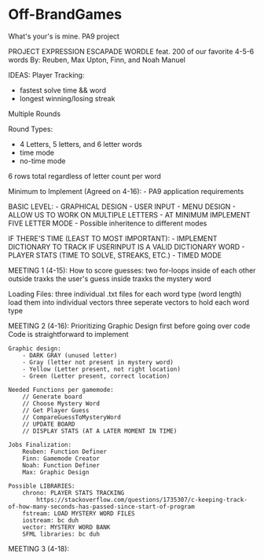 # Off-BrandGames
What's your's is mine. PA9 project


PROJECT EXPRESSION ESCAPADE
WORDLE feat. 200 of our favorite 4-5-6 words
    By: Reuben, Max Upton, Finn, and Noah Manuel

IDEAS:
Player Tracking:
  - fastest solve time && word
  - longest winning/losing streak

Multiple Rounds

Round Types:
- 4 Letters, 5 letters, and 6 letter words
- time mode
- no-time mode

6 rows total regardless of letter count per word

Minimum to Implement (Agreed on 4-16):
    - PA9 application requirements

BASIC LEVEL:
    - GRAPHICAL DESIGN
    - USER INPUT
    - MENU DESIGN
        - ALLOW US TO WORK ON MULTIPLE LETTERS
    - AT MINIMUM IMPLEMENT FIVE LETTER MODE
        - Possible inheritence to different modes


IF THERE'S TIME (LEAST TO MOST IMPORTANT):
    - IMPLEMENT DICTIONARY TO TRACK IF USERINPUT IS A VALID DICTIONARY WORD
    - PLAYER STATS (TIME TO SOLVE, STREAKS, ETC.)
    - TIMED MODE

MEETING 1 (4-15):
    How to score guesses:
        two for-loops inside of each other
        outside traxks the user's guess
        inside traxks the mystery word

   Loading Files:
       three individual .txt files for each word type (word length)
        load them into individual vectors
        three seperate vectors to hold each word type
            
MEETING 2 (4-16):
    Prioritizing Graphic Design first before going over code
        Code is straightforward to implement
    
    Graphic design:
        - DARK GRAY (unused letter)
        - Gray (letter not present in mystery word)
        - Yellow (Letter present, not right location)
        - Green (Letter present, correct location)
    
    Needed Functions per gamemode:
        // Generate board
        // Choose Mystery Word
        // Get Player Guess
        // CompareGuessToMysteryWord
        // UPDATE BOARD
        // DISPLAY STATS (AT A LATER MOMENT IN TIME)
    
    Jobs Finalization:
        Reuben: Function Definer
        Finn: Gamemode Creator
        Noah: Function Definer
        Max: Graphic Design
    
    Possible LIBRARIES:
        chrono: PLAYER STATS TRACKING
            https://stackoverflow.com/questions/1735307/c-keeping-track-of-how-many-seconds-has-passed-since-start-of-program
        fstream: LOAD MYSTERY WORD FILES
        iostream: bc duh
        vector: MYSTERY WORD BANK
        SFML libraries: bc duh
        
        
MEETING 3 (4-18):
    
